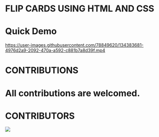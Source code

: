 # FLIP CARDS USING HTML AND CSS

# Quick Demo

https://user-images.githubusercontent.com/78849620/134383681-4976d2a9-2092-470a-a592-c881b7a8d39f.mp4



# CONTRIBUTIONS

# All contributions are welcomed.

# CONTRIBUTORS

<a href="https://github.com/AADI-1331/Flip_Cards_Using_htm_and_css/graphs/contributors">
  <img src="https://contrib.rocks/image?repo=AADI-1331/Flip_Cards_Using_htm_and_css" />
</a>
